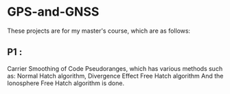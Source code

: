 # GPS-and-GNSS
These projects are for my master's course, which are as follows:
  ## P1 :
  Carrier Smoothing of Code Pseudoranges, which has various methods such as:
  Normal Hatch algorithm, Divergence Effect Free Hatch algorithm And the Ionosphere Free Hatch algorithm is done.
